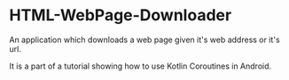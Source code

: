 # HTML-WebPage-Downloader
An application which downloads a web page given it's web address or it's url.

It is a part of a tutorial showing how to use Kotlin Coroutines in Android.
